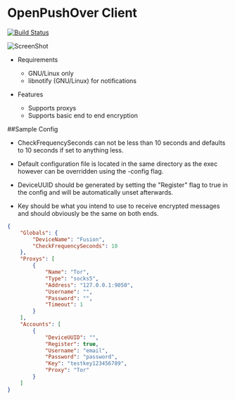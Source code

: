 OpenPushOver Client
=====================

[![Build Status](https://drone.io/github.com/TheCreeper/OpenPushOver/status.png)](https://drone.io/github.com/TheCreeper/OpenPushOver/latest)

![ScreenShot](http://firebit.co.uk/imgsrc/06521.png)

- Requirements

    - GNU/Linux only
    - libnotify (GNU/Linux) for notifications

- Features

    - Supports proxys
    - Supports basic end to end encryption

##Sample Config

- CheckFrequencySeconds can not be less than 10 seconds and defaults to 10 seconds if set to anything less.

- Default configuration file is located in the same directory as the exec however can be overridden using the -config flag.

- DeviceUUID should be generated by setting the "Register" flag to true in the config and will be automatically unset afterwards.

- Key should be what you intend to use to receive encrypted messages and should obviously be the same on both ends.

```json
{
    "Globals": {
        "DeviceName": "Fusion",
        "CheckFrequencySeconds": 10
    },
    "Proxys": [
        {
            "Name": "Tor",
            "Type": "socks5",
            "Address": "127.0.0.1:9050",
            "Username": "",
            "Password": "",
            "Timeout": 1
        }
    ],
    "Accounts": [
        {
            "DeviceUUID": "",
            "Register": true,
            "Username": "email",
            "Password": "password",
            "Key": "testkey123456789",
            "Proxy": "Tor"
        }
    ]
}
```